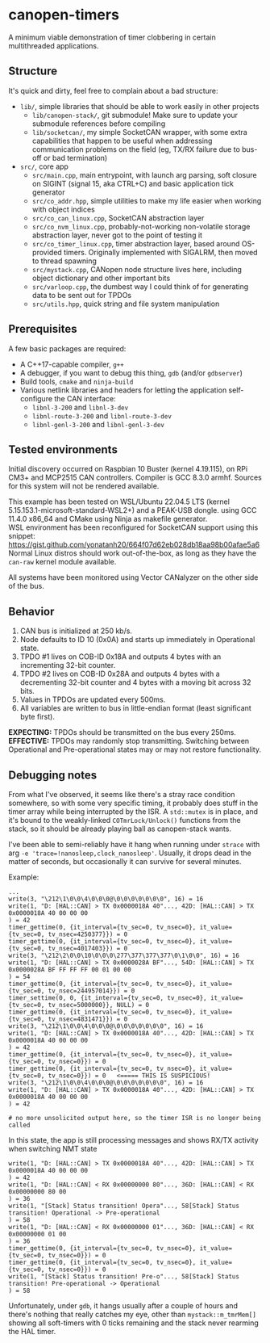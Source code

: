 # canopen-timers
A minimum viable demonstration of timer clobbering in certain multithreaded applications.

## Structure
It's quick and dirty, feel free to complain about a bad structure:
- `lib/`, simple libraries that should be able to work easily in other projects
  * `lib/canopen-stack/`, git submodule! Make sure to update your submodule references before compiling
  * `lib/socketcan/`, my simple SocketCAN wrapper, with some extra capabilities that happen to be useful when addressing communication problems on the field (eg, TX/RX failure due to bus-off or bad termination)
- `src/`, core app
  * `src/main.cpp`, main entrypoint, with launch arg parsing, soft closure on SIGINT (signal 15, aka CTRL+C) and basic application tick generator
  * `src/co_addr.hpp`, simple utilities to make my life easier when working with object indices
  * `src/co_can_linux.cpp`, SocketCAN abstraction layer
  * `src/co_nvm_linux.cpp`, probably-not-working non-volatile storage abstraction layer, never got to the point of testing it
  * `src/co_timer_linux.cpp`, timer abstraction layer, based around OS-provided timers. Originally implemented with SIGALRM, then moved to thread spawning
  * `src/mystack.cpp`, CANopen node structure lives here, including object dictionary and other important bits
  * `src/varloop.cpp`, the dumbest way I could think of for generating data to be sent out for TPDOs
  * `src/utils.hpp`, quick string and file system manipulation


## Prerequisites
A few basic packages are required:
- A C++17-capable compiler, `g++`
- A debugger, if you want to debug this thing, `gdb` (and/or `gdbserver`)
- Build tools, `cmake` and `ninja-build`
- Various netlink libraries and headers for letting the application self-configure the CAN interface:
  - `libnl-3-200` and `libnl-3-dev`
  - `libnl-route-3-200` and `libnl-route-3-dev`
  - `libnl-genl-3-200` and `libnl-genl-3-dev`

## Tested environments

Initial discovery occurred on Raspbian 10 Buster (kernel 4.19.115), on RPi CM3+ and MCP2515 CAN controllers. Compiler is GCC 8.3.0 armhf. Sources for this system will not be rendered available.

This example has been tested on WSL/Ubuntu 22.04.5 LTS (kernel 5.15.153.1-microsoft-standard-WSL2+) and a PEAK-USB dongle. using GCC 11.4.0 x86_64 and CMake using Ninja as makefile generator.\
WSL environment has been reconfigured for SocketCAN support using this snippet: https://gist.github.com/yonatanh20/664f07d62eb028db18aa98b00afae5a6 \
Normal Linux distros should work out-of-the-box, as long as they have the `can-raw` kernel module available.

All systems have been monitored using Vector CANalyzer on the other side of the bus.

## Behavior

1. CAN bus is initialized at 250 kb/s.
2. Node defaults to ID 10 (0x0A) and starts up immediately in Operational state.
3. TPDO #1 lives on COB-ID 0x18A and outputs 4 bytes with an incrementing 32-bit counter.
4. TPDO #2 lives on COB-ID 0x28A and outputs 4 bytes with a decrementing 32-bit counter and 4 bytes with a moving bit across 32 bits.
5. Values in TPDOs are updated every 500ms.
6. All variables are written to bus in little-endian format (least significant byte first).

**EXPECTING:** TPDOs should be transmitted on the bus every 250ms.\
**EFFECTIVE:** TPDOs may randomly stop transmitting. Switching between Operational and Pre-operational states may or may not restore functionality.

## Debugging notes

From what I've observed, it seems like there's a stray race condition somewhere, so with some very specific timing, it probably does stuff in the timer array while being interrupted by the ISR. A `std::mutex` is in place, and it's bound to the weakly-linked `COTmrLock/Unlock()` functions from the stack, so it should be already playing ball as canopen-stack wants.

I've been able to semi-reliably have it hang when running under `strace` with arg `-e 'trace=!nanosleep,clock_nanosleep'`. Usually, it drops dead in the matter of seconds, but occasionally it can survive for several minutes.

Example:
```
...
write(3, "\212\1\0\0\4\0\0\0@\0\0\0\0\0\0\0", 16) = 16
write(1, "D: [HAL::CAN] > TX 0x0000018A 40"..., 42D: [HAL::CAN] > TX 0x0000018A 40 00 00 00
) = 42
timer_gettime(0, {it_interval={tv_sec=0, tv_nsec=0}, it_value={tv_sec=0, tv_nsec=4250377}}) = 0
timer_gettime(0, {it_interval={tv_sec=0, tv_nsec=0}, it_value={tv_sec=0, tv_nsec=4017403}}) = 0
write(3, "\212\2\0\0\10\0\0\0\277\377\377\377\0\1\0\0", 16) = 16
write(1, "D: [HAL::CAN] > TX 0x0000028A BF"..., 54D: [HAL::CAN] > TX 0x0000028A BF FF FF FF 00 01 00 00
) = 54
timer_gettime(0, {it_interval={tv_sec=0, tv_nsec=0}, it_value={tv_sec=0, tv_nsec=244957014}}) = 0
timer_settime(0, 0, {it_interval={tv_sec=0, tv_nsec=0}, it_value={tv_sec=0, tv_nsec=5000000}}, NULL) = 0
timer_gettime(0, {it_interval={tv_sec=0, tv_nsec=0}, it_value={tv_sec=0, tv_nsec=4831471}}) = 0
write(3, "\212\1\0\0\4\0\0\0@\0\0\0\0\0\0\0", 16) = 16
write(1, "D: [HAL::CAN] > TX 0x0000018A 40"..., 42D: [HAL::CAN] > TX 0x0000018A 40 00 00 00
) = 42
timer_gettime(0, {it_interval={tv_sec=0, tv_nsec=0}, it_value={tv_sec=0, tv_nsec=0}}) = 0
timer_gettime(0, {it_interval={tv_sec=0, tv_nsec=0}, it_value={tv_sec=0, tv_nsec=0}}) = 0   <===== THIS IS SUSPICIOUS!
write(3, "\212\1\0\0\4\0\0\0@\0\0\0\0\0\0\0", 16) = 16
write(1, "D: [HAL::CAN] > TX 0x0000018A 40"..., 42D: [HAL::CAN] > TX 0x0000018A 40 00 00 00
) = 42

# no more unsolicited output here, so the timer ISR is no longer being called
```

In this state, the app is still processing messages and shows RX/TX activity when switching NMT state
```
write(1, "D: [HAL::CAN] > TX 0x0000018A 40"..., 42D: [HAL::CAN] > TX 0x0000018A 40 00 00 00
) = 42
write(1, "D: [HAL::CAN] < RX 0x00000000 80"..., 36D: [HAL::CAN] < RX 0x00000000 80 00
) = 36
write(1, "[Stack] Status transition! Opera"..., 58[Stack] Status transition! Operational -> Pre-operational
) = 58
write(1, "D: [HAL::CAN] < RX 0x00000000 01"..., 36D: [HAL::CAN] < RX 0x00000000 01 00
) = 36
timer_gettime(0, {it_interval={tv_sec=0, tv_nsec=0}, it_value={tv_sec=0, tv_nsec=0}}) = 0
timer_gettime(0, {it_interval={tv_sec=0, tv_nsec=0}, it_value={tv_sec=0, tv_nsec=0}}) = 0
write(1, "[Stack] Status transition! Pre-o"..., 58[Stack] Status transition! Pre-operational -> Operational
) = 58
```

Unfortunately, under `gdb`, it hangs usually after a couple of hours and there's nothing that really catches my eye, other than `mystack::m_tmrMem[]` showing all soft-timers with 0 ticks remaining and the stack never rearming the HAL timer.
